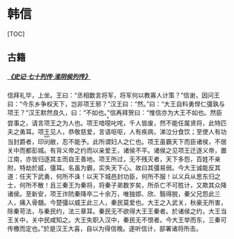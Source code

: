 # 韩信

[TOC]

## 古籍

##### [《史记·七十列传·淮阴侯列传》](https://so.gushiwen.cn/guwen/bookv_46653FD803893E4FFEE1748D337E4AAB.aspx)

信拜礼毕，上坐。王曰：“丞相数言将军，将军何以教寡人计策？”信谢，因问王曰：“今东乡争权天下，岂非项王邪？”汉王曰：“然。”曰：“大王自料勇悍仁彊孰与项王？”汉王默然良久，曰：“不如也。”信再拜贺曰：“惟信亦为大王不如也。然臣尝事之，请言项王之为人也。项王喑<ruby>噁<rt>ě</rt></ruby>叱咤，千人皆废，然不能任属贤将，此特匹夫之勇耳。项王见人，恭敬慈爱，言语呕呕，人有疾病，涕泣分食饮；至使人有功当封爵者，印<ruby>刓<rt>wán</rt></ruby>敝，忍不能予。此所谓妇人之仁也。项王虽霸天下而臣诸侯，不居关中而都彭城。有背义帝之约而以亲爱王，诸侯不平。诸侯之见项王迁逐义帝，置江南，亦皆归逐其主而自王善地。项王所过，无不残灭者，天下多怨，百姓不亲附，特劫於威，彊耳。名虽为霸，实失天下心。故曰其彊易弱。今大王诚能反其道：任天下武勇，何所不诛！以天下城邑封功臣，何所不服！以义兵从思东归之士，何所不散！且三秦王为秦将，将秦子弟数岁矣，所杀亡不可胜计，又欺其众降诸侯。至新安，项王诈阬秦降卒二十余万，唯独邯、欣、翳得脱，秦父兄怨此三人，痛入骨髓。今楚彊以威王此三人，秦民莫爱也。大王之入武关，秋豪无所害，除秦苛法，与秦民约，法三章耳。秦民无不欲得大王王秦者。於诸侯之约，大王当王关中，关中民咸知之。大王失职入汉中，秦民无不恨者。今大王举而东，三秦可传檄而定也。”於是汉王大喜，自以为得信晚。遂听信计，部署诸将所击。